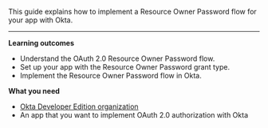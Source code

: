 This guide explains how to implement a Resource Owner Password flow for your app with Okta.

---

**Learning outcomes**

* Understand the OAuth 2.0 Resource Owner Password flow.
* Set up your app with the Resource Owner Password grant type.
* Implement the Resource Owner Password flow in Okta.

**What you need**

* [Okta Developer Edition organization](https://developer.okta.com/signup)
* An app that you want to implement OAuth 2.0 authorization with Okta

<ApiAmProdWarning />
